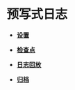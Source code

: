 # 预写式日志<a name="ZH-CN_TOPIC_0251900934"></a>

-   **[设置](设置.md)**  

-   **[检查点](检查点.md)**  

-   **[日志回放](日志回放.md)**  

-   **[归档](归档.md)**  


